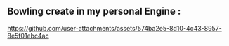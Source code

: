 ## Bowling create in my personal Engine : 


https://github.com/user-attachments/assets/574ba2e5-8d10-4c43-8957-8e5f01ebc4ac

